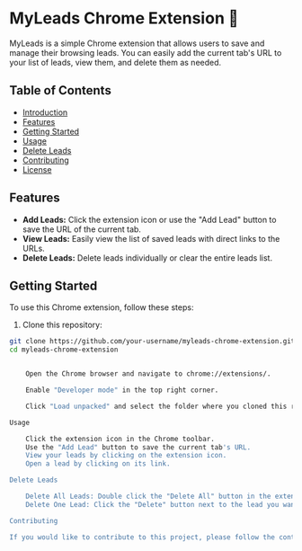 # MyLeads Chrome Extension 🚀

MyLeads is a simple Chrome extension that allows users to save and manage their browsing leads. You can easily add the current tab's URL to your list of leads, view them, and delete them as needed.

## Table of Contents
- [Introduction](#myleads-chrome-extension-)
- [Features](#features)
- [Getting Started](#getting-started)
- [Usage](#usage)
- [Delete Leads](#delete-leads)
- [Contributing](#contributing)
- [License](#license)

## Features

- **Add Leads:** Click the extension icon or use the "Add Lead" button to save the URL of the current tab.
- **View Leads:** Easily view the list of saved leads with direct links to the URLs.
- **Delete Leads:** Delete leads individually or clear the entire leads list.

## Getting Started

To use this Chrome extension, follow these steps:

1. Clone this repository:

```bash
git clone https://github.com/your-username/myleads-chrome-extension.git
cd myleads-chrome-extension


    Open the Chrome browser and navigate to chrome://extensions/.

    Enable "Developer mode" in the top right corner.

    Click "Load unpacked" and select the folder where you cloned this repository.

Usage

    Click the extension icon in the Chrome toolbar.
    Use the "Add Lead" button to save the current tab's URL.
    View your leads by clicking on the extension icon.
    Open a lead by clicking on its link.

Delete Leads

    Delete All Leads: Double click the "Delete All" button in the extension popup.
    Delete One Lead: Click the "Delete" button next to the lead you want to remove.

Contributing

If you would like to contribute to this project, please follow the contribution guidelines.
